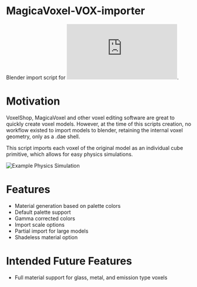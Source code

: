 # MagicaVoxel-VOX-importer
Blender import script for ![MagicaVoxel .vox format](https://github.com/ephtracy/voxel-model/blob/master/MagicaVoxel-file-format-vox.txt).

# Motivation
VoxelShop, MagicaVoxel and other voxel editing software are great to quickly create voxel models.
However, at the time of this scripts creation, no workflow existed to import models to blender, 
retaining the internal voxel geometry, only as a .dae shell.

This script imports each voxel of the original model as an individual cube primitive, which allows for easy physics simulations.

![Example Physics Simulation](https://i.imgur.com/r0EwHFO.gif)

# Features
* Material generation based on palette colors
* Default palette support
* Gamma corrected colors
* Import scale options
* Partial import for large models
* Shadeless material option

# Intended Future Features
* Full material support for glass, metal, and emission type voxels
